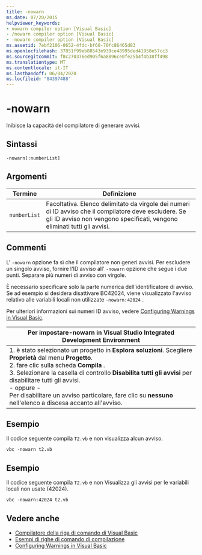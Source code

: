 ```yaml
---
title: -nowarn
ms.date: 07/20/2015
helpviewer_keywords:
- nowarn compiler option [Visual Basic]
- /nowarn compiler option [Visual Basic]
- -nowarn compiler option [Visual Basic]
ms.assetid: 7ebf2106-0652-4fdc-bf60-70fc86465d83
ms.openlocfilehash: 37851f99eb88543e939ce48995ded41958e57cc3
ms.sourcegitcommit: f8c270376ed905f6a8896ce0fe25b4f4b38ff498
ms.translationtype: MT
ms.contentlocale: it-IT
ms.lasthandoff: 06/04/2020
ms.locfileid: "84397488"
---
```

# <a name="-nowarn"></a>-nowarn
Inibisce la capacità del compilatore di generare avvisi.  
  
## <a name="syntax"></a>Sintassi  
  
```console  
-nowarn[:numberList]  
```  
  
## <a name="arguments"></a>Argomenti  
  
|Termine|Definizione|  
|---|---|  
|`numberList`|Facoltativa. Elenco delimitato da virgole dei numeri di ID avviso che il compilatore deve escludere. Se gli ID avviso non vengono specificati, vengono eliminati tutti gli avvisi.|  
  
## <a name="remarks"></a>Commenti  
 L' `-nowarn` opzione fa sì che il compilatore non generi avvisi. Per escludere un singolo avviso, fornire l'ID avviso all' `-nowarn` opzione che segue i due punti. Separare più numeri di avviso con virgole.  
  
 È necessario specificare solo la parte numerica dell'identificatore di avviso. Se ad esempio si desidera disattivare BC42024, viene visualizzato l'avviso relativo alle variabili locali non utilizzate `-nowarn:42024` .  
  
 Per ulteriori informazioni sui numeri ID avviso, vedere [Configuring Warnings in Visual Basic](/visualstudio/ide/configuring-warnings-in-visual-basic).  
  
|Per impostare-nowarn in Visual Studio Integrated Development Environment|  
|---|  
|1. è stato selezionato un progetto in **Esplora soluzioni**. Scegliere **Proprietà** dal menu **Progetto**. <br />2. fare clic sulla scheda **Compila** .<br />3. Selezionare la casella di controllo **Disabilita tutti gli avvisi** per disabilitare tutti gli avvisi.<br />     - oppure -<br />     Per disabilitare un avviso particolare, fare clic su **nessuno** nell'elenco a discesa accanto all'avviso.|  
  
## <a name="example"></a>Esempio  
 Il codice seguente compila `T2.vb` e non visualizza alcun avviso.  
  
```console
vbc -nowarn t2.vb  
```  
  
## <a name="example"></a>Esempio  
 Il codice seguente compila `T2.vb` e non Visualizza gli avvisi per le variabili locali non usate (42024).  
  
```console
vbc -nowarn:42024 t2.vb  
```  
  
## <a name="see-also"></a>Vedere anche

- [Compilatore della riga di comando di Visual Basic](index.md)
- [Esempi di righe di comando di compilazione](sample-compilation-command-lines.md)
- [Configuring Warnings in Visual Basic](/visualstudio/ide/configuring-warnings-in-visual-basic)
